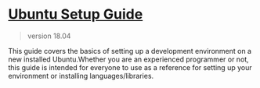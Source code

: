 # [Ubuntu Setup Guide]()

> version 18.04

This guide covers the basics of setting up a development environment on a new
installed Ubuntu.Whether you are an experienced programmer or not, this guide
is intended for everyone to use as a reference for setting up your environment
or installing languages/libraries.
